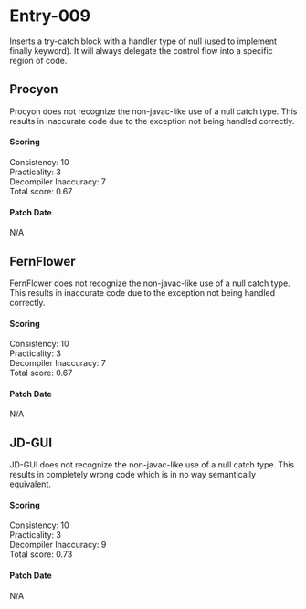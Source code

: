# Entry-009
Inserts a try-catch block with a handler type of null (used to implement finally
keyword). It will always delegate the control flow into a specific region of code.

## Procyon
Procyon does not recognize the non-javac-like use of a null catch type. This
results in inaccurate code due to the exception not being handled correctly.

#### Scoring
Consistency: 10  
Practicality: 3  
Decompiler Inaccuracy: 7  
Total score: 0.67  

#### Patch Date
N/A

## FernFlower
FernFlower does not recognize the non-javac-like use of a null catch type.
This results in inaccurate code due to the exception not being handled correctly.

#### Scoring
Consistency: 10  
Practicality: 3  
Decompiler Inaccuracy: 7  
Total score: 0.67  

#### Patch Date
N/A

## JD-GUI
JD-GUI does not recognize the non-javac-like use of a null catch type. This
results in completely wrong code which is in no way semantically equivalent.

#### Scoring
Consistency: 10  
Practicality: 3  
Decompiler Inaccuracy: 9  
Total score: 0.73  

#### Patch Date
N/A
